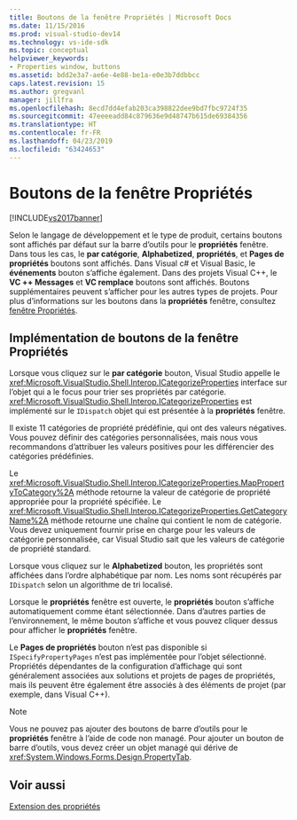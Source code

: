 ```yaml
---
title: Boutons de la fenêtre Propriétés | Microsoft Docs
ms.date: 11/15/2016
ms.prod: visual-studio-dev14
ms.technology: vs-ide-sdk
ms.topic: conceptual
helpviewer_keywords:
- Properties window, buttons
ms.assetid: bdd2e3a7-ae6e-4e88-be1a-e0e3b7ddbbcc
caps.latest.revision: 15
ms.author: gregvanl
manager: jillfra
ms.openlocfilehash: 8ecd7dd4efab203ca398822dee9bd7fbc9724f35
ms.sourcegitcommit: 47eeeeadd84c879636e9d48747b615de69384356
ms.translationtype: HT
ms.contentlocale: fr-FR
ms.lasthandoff: 04/23/2019
ms.locfileid: "63424653"
---
```

# <a name="properties-window-buttons"></a>Boutons de la fenêtre Propriétés
[!INCLUDE[vs2017banner](../../includes/vs2017banner.md)]

Selon le langage de développement et le type de produit, certains boutons sont affichés par défaut sur la barre d’outils pour le **propriétés** fenêtre. Dans tous les cas, le **par catégorie**, **Alphabetized**, **propriétés**, et **Pages de propriétés** boutons sont affichés. Dans Visual c# et Visual Basic, le **événements** bouton s’affiche également. Dans des projets Visual C++, le **VC ++ Messages** et **VC remplace** boutons sont affichés. Boutons supplémentaires peuvent s’afficher pour les autres types de projets. Pour plus d’informations sur les boutons dans la **propriétés** fenêtre, consultez [fenêtre Propriétés](../../ide/reference/properties-window.md).  
  
## <a name="implementation-of-properties-window-buttons"></a>Implémentation de boutons de la fenêtre Propriétés  
 Lorsque vous cliquez sur le **par catégorie** bouton, Visual Studio appelle le <xref:Microsoft.VisualStudio.Shell.Interop.ICategorizeProperties> interface sur l’objet qui a le focus pour trier ses propriétés par catégorie. <xref:Microsoft.VisualStudio.Shell.Interop.ICategorizeProperties> est implémenté sur le `IDispatch` objet qui est présentée à la **propriétés** fenêtre.  
  
 Il existe 11 catégories de propriété prédéfinie, qui ont des valeurs négatives. Vous pouvez définir des catégories personnalisées, mais nous vous recommandons d’attribuer les valeurs positives pour les différencier des catégories prédéfinies.  
  
 Le <xref:Microsoft.VisualStudio.Shell.Interop.ICategorizeProperties.MapPropertyToCategory%2A> méthode retourne la valeur de catégorie de propriété appropriée pour la propriété spécifiée. Le <xref:Microsoft.VisualStudio.Shell.Interop.ICategorizeProperties.GetCategoryName%2A> méthode retourne une chaîne qui contient le nom de catégorie. Vous devez uniquement fournir prise en charge pour les valeurs de catégorie personnalisée, car Visual Studio sait que les valeurs de catégorie de propriété standard.  
  
 Lorsque vous cliquez sur le **Alphabetized** bouton, les propriétés sont affichées dans l’ordre alphabétique par nom. Les noms sont récupérés par `IDispatch` selon un algorithme de tri localisé.  
  
 Lorsque le **propriétés** fenêtre est ouverte, le **propriétés** bouton s’affiche automatiquement comme étant sélectionnée. Dans d’autres parties de l’environnement, le même bouton s’affiche et vous pouvez cliquer dessus pour afficher le **propriétés** fenêtre.  
  
 Le **Pages de propriétés** bouton n’est pas disponible si `ISpecifyPropertyPages` n’est pas implémentée pour l’objet sélectionné. Propriétés dépendantes de la configuration d’affichage qui sont généralement associées aux solutions et projets de pages de propriétés, mais ils peuvent être également être associés à des éléments de projet (par exemple, dans Visual C++).  
  
> [!NOTE]
> Vous ne pouvez pas ajouter des boutons de barre d’outils pour le **propriétés** fenêtre à l’aide de code non managé. Pour ajouter un bouton de barre d’outils, vous devez créer un objet managé qui dérive de <xref:System.Windows.Forms.Design.PropertyTab>.  
  
## <a name="see-also"></a>Voir aussi  
 [Extension des propriétés](../../extensibility/internals/extending-properties.md)
